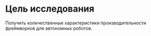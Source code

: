 # Цель исследования
Получить количественные характеристики производительности фреймворков для автономных роботов.
